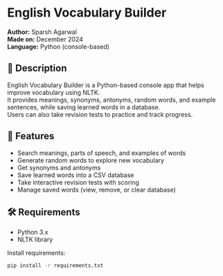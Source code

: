 # English Vocabulary Builder

**Author:** Sparsh Agarwal  
**Made on:** December 2024  
**Language:** Python (console-based)

## 📖 Description
English Vocabulary Builder is a Python-based console app that helps improve vocabulary using NLTK.  
It provides meanings, synonyms, antonyms, random words, and example sentences, while saving learned words in a database.  
Users can also take revision tests to practice and track progress.

## 🚀 Features
- Search meanings, parts of speech, and examples of words  
- Generate random words to explore new vocabulary  
- Get synonyms and antonyms  
- Save learned words into a CSV database  
- Take interactive revision tests with scoring  
- Manage saved words (view, remove, or clear database)  

## 🛠️ Requirements
- Python 3.x
- NLTK library

Install requirements:
```bash
pip install -r requirements.txt

